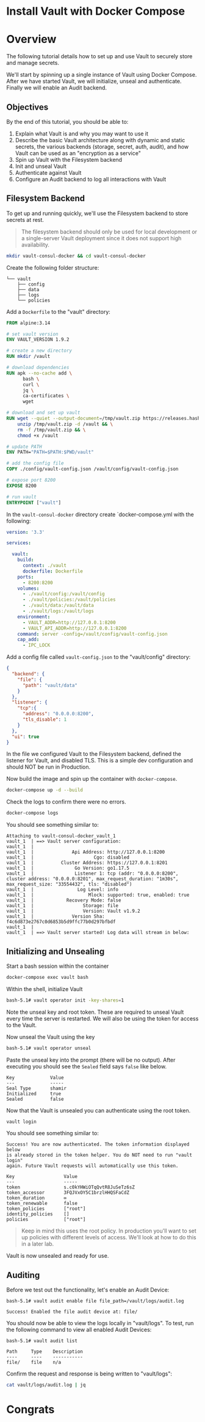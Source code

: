 # Install Vault with Docker Compose

# Overview
The following tutorial details how to set up and use Vault to securely store and manage secrets.

We'll start by spinning up a single instance of Vault using Docker Compose. After we have started Vault, we will initialize, unseal and authenticate. Finally we will enable an Audit backend. 

## Objectives 
By the end of this tutorial, you should be able to:

1. Explain what Vault is and why you may want to use it
2. Describe the basic Vault architecture along with dynamic and static secrets, the various backends (storage, secret, auth, audit), and how Vault can be used as an "encryption as a service"
3. Spin up Vault with the Filesystem backend
4. Init and unseal Vault
5. Authenticate against Vault
6. Configure an Audit backend to log all interactions with Vault

## Filesystem Backend 
To get up and running quickly, we'll use the Filesystem backend to store secrets at rest.

> The filesystem backend should only be used for local development or a single-server Vault deployment since it does not support high availability.

```bash
mkdir vault-consul-docker && cd vault-consul-docker
```

Create the following folder structure:

```
└── vault
    ├── config
    ├── data
    ├── logs
    └── policies
```

Add a `Dockerfile` to the "vault" directory:

```dockerfile
FROM alpine:3.14

# set vault version
ENV VAULT_VERSION 1.9.2

# create a new directory
RUN mkdir /vault

# download dependencies
RUN apk --no-cache add \
      bash \
      curl \
      jq \
      ca-certificates \
      wget

# download and set up vault
RUN wget --quiet --output-document=/tmp/vault.zip https://releases.hashicorp.com/vault/${VAULT_VERSION}/vault_${VAULT_VERSION}_linux_amd64.zip && \
    unzip /tmp/vault.zip -d /vault && \
    rm -f /tmp/vault.zip && \
    chmod +x /vault

# update PATH
ENV PATH="PATH=$PATH:$PWD/vault"

# add the config file
COPY ./config/vault-config.json /vault/config/vault-config.json

# expose port 8200
EXPOSE 8200

# run vault
ENTRYPOINT ["vault"]
```

In the `vault-consul-docker` directory create `docker-compose.yml with the following:

```yml
version: '3.3'

services:

  vault:
    build:
      context: ./vault
      dockerfile: Dockerfile
    ports:
      - 8200:8200
    volumes:
      - ./vault/config:/vault/config
      - ./vault/policies:/vault/policies
      - ./vault/data:/vault/data
      - ./vault/logs:/vault/logs
    environment:
      - VAULT_ADDR=http://127.0.0.1:8200
      - VAULT_API_ADDR=http://127.0.0.1:8200
    command: server -config=/vault/config/vault-config.json
    cap_add:
      - IPC_LOCK
```

Add a config file called `vault-config.json` to the "vault/config" directory:

```json
{
  "backend": {
    "file": {
      "path": "vault/data"
    }
  },
  "listener": {
    "tcp":{
      "address": "0.0.0.0:8200",
      "tls_disable": 1
    }
  },
  "ui": true
}
```

In the file we configured Vault to the Filesystem backend, defined the listener for Vault, and disabled TLS. This is a simple dev configuration and should NOT be run in Production. 

Now build the image and spin up the container with `docker-compose`. 

```bash
docker-compose up -d --build 
```

Check the logs to confirm there were no errors. 
```bash
docker-compose logs
```

You should see something similar to:

```
Attaching to vault-consul-docker_vault_1
vault_1  | ==> Vault server configuration:
vault_1  |
vault_1  |              Api Address: http://127.0.0.1:8200
vault_1  |                      Cgo: disabled
vault_1  |          Cluster Address: https://127.0.0.1:8201
vault_1  |               Go Version: go1.17.5
vault_1  |               Listener 1: tcp (addr: "0.0.0.0:8200", cluster address: "0.0.0.0:8201", max_request_duration: "1m30s", max_request_size: "33554432", tls: "disabled")
vault_1  |                Log Level: info
vault_1  |                    Mlock: supported: true, enabled: true
vault_1  |            Recovery Mode: false
vault_1  |                  Storage: file
vault_1  |                  Version: Vault v1.9.2
vault_1  |              Version Sha: f4c6d873e2767c0d6853b5d9ffc77b0d297bfbdf
vault_1  |
vault_1  | ==> Vault server started! Log data will stream in below:
```

## Initializing and Unsealing
Start a bash session within the container
```bash
docker-compose exec vault bash 
```

Within the shell, initialize Vault 
```bash
bash-5.1# vault operator init -key-shares=1
```

Note the unseal key and root token. These are required to unseal Vault every time the server is restarted. We will also be using the token for access to the Vault. 

Now unseal the Vault using the key
```bash
bash-5.1# vault operator unseal
```

Paste the unseal key into the prompt (there will be no output). After executing you should see the `Sealed` field says `false` like below.

```
Key             Value
---             -----
Seal Type       shamir
Initialized     true
Sealed          false
```

Now that the Vault is unsealed you can authenticate using the root token. 
```bash
vault login
```

You should see something similar to:

```
Success! You are now authenticated. The token information displayed below
is already stored in the token helper. You do NOT need to run "vault login"
again. Future Vault requests will automatically use this token.

Key                  Value
---                  -----
token                s.c0kYHWiOTqQvtR8JuSeTz6sZ
token_accessor       3FQJVxOY5C1brzlHHQSFaCdZ
token_duration       ∞
token_renewable      false
token_policies       ["root"]
identity_policies    []
policies             ["root"]
```

> Keep in mind this uses the root policy. In production you'll want to set up policies with different levels of access. We'll look at how to do this in a later lab.


Vault is now unsealed and ready for use.

## Auditing
Before we test out the functionality, let's enable an Audit Device:
```
bash-5.1# vault audit enable file file_path=/vault/logs/audit.log

Success! Enabled the file audit device at: file/
```

You should now be able to view the logs locally in "vault/logs". To test, run the following command to view all enabled Audit Devices:

```
bash-5.1# vault audit list

Path     Type    Description
----     ----    -----------
file/    file    n/a
```

Confirm the request and response is being written to "vault/logs": 
```bash
cat vault/logs/audit.log | jq
```

# Congrats
